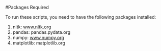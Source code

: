 #Packages Required

To run these scripts, you need to have the following packages installed: 
1) nltk: www.nltk.org
2) pandas: pandas.pydata.org
3) numpy: www.numpy.org
4) matplotlib: matplotlib.org